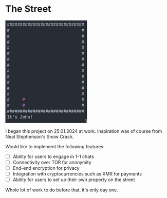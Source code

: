 # The Street

![The Street vAlpha](thestreet_alpha.png)

I began this project on 25.01.2024 at work. Inspiration was of course from Neal Stephenson's Snow Crash.

Would like to implement the following features:
- [ ] Ability for users to engage in 1-1 chats
- [ ] Connectivity over TOR for anonymity
- [ ] End-end encryption for privacy
- [ ] Integration with cryptocurrencies such as XMR for payments
- [ ] Ability for users to set up their own property on the street

Whole lot of work to do before that, it's only day one.
